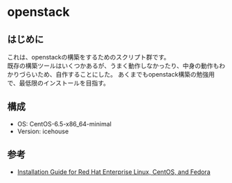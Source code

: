 openstack
=========

## はじめに
これは、openstackの構築をするためのスクリプト群です。  
既存の構築ツールはいくつかあるが、うまく動作しなかったり、中身の動作もわかりづらいため、自作することにした。 
あくまでもopenstack構築の勉強用で、最低限のインストールを目指す。

## 構成
* OS: CentOS-6.5-x86_64-minimal
* Version: icehouse

## 参考
* [Installation Guide for Red Hat Enterprise Linux, CentOS, and Fedora](http://docs.openstack.org/icehouse/install-guide/install/yum/content/)








